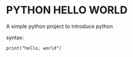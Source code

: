 # PYTHON HELLO WORLD

A simple python project to introduce python 

syntax:

```
print("hello, world")

